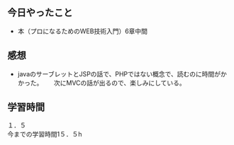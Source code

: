 ## 今日やったこと
- 本（プロになるためのWEB技術入門）6章中間

## 感想
- javaのサーブレットとJSPの話で、PHPではない概念で、読むのに時間がかかった。　　
次にMVCの話が出るので、楽しみにしている。

## 学習時間
１．５  
今までの学習時間1５．５h
